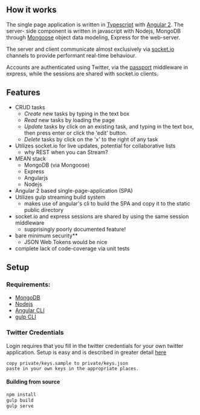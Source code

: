 ## How it works

The single page application is written in
[Typescript](https://www.typescriptlang.org/) with
[Angular 2](https://angular.io/). The server- side component is written in
javascript with Nodejs, MongoDB through [Mongoose](http://mongoosejs.com/)
object data modeling, Express for the web-server.

The server and client communicate almost exclusively via
[socket.io](https://socket.io/) channels to provide performant real-time
behaviour.

Accounts are authenticated using Twitter, via the [passport](http://passportjs.org/)
middleware in express, while the sessions are shared with socket.io clients.

## Features

* CRUD tasks
  - *Create* new tasks by typing in the text box
  - *Read* new tasks by loading the page
  - *Update* tasks by click on an existing task, and typing in the text box,
   then press enter or click the 'edit' button.
  - *Delete* tasks by click on the 'x' to the right of any task
* Utilizes socket.io for live updates, potential for collaborative lists
  - why REST when you can Stream?
* MEAN stack
  - MongoDB (via Mongoose)
  - Express
  - Angularjs
  - Nodejs
* Angular 2 based single-page-application (SPA)
* Utilizes gulp streaming build system
  - makes use of angular's cli to build the SPA and copy it to the static public
  directory
* socket.io and express sessions are shared by using the same session middleware
  - supprisingly poorly documented feature!
* bare minimum security**
  - JSON Web Tokens would be nice
* complete lack of code-coverage via unit tests

## Setup

### Requirements:

* [MongoDB](https://www.mongodb.com/)
* [Nodejs](https://nodejs.org/en/)
* [Angular CLI](https://cli.angular.io/)
* [gulp CLI](https://github.com/gulpjs/gulp/blob/master/docs/getting-started.md)

### Twitter Credentials
Login requires that you fill in the twitter credentials for your own twitter
application. Setup is easy and is described in greater detail
[here](http://passportjs.org/docs/twitter)

```text
copy private/keys.sample to private/keys.json
paste in your own keys in the appropriate places.
```

#### Building from source
```bash
npm install
gulp build
gulp serve
```
